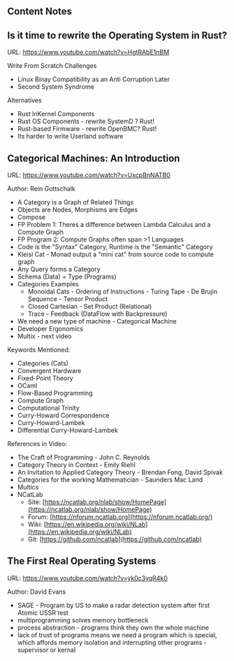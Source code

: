 ## Content Notes

## Is it time to rewrite the Operating System in Rust?

URL: https://www.youtube.com/watch?v=HgtRAbE1nBM

Write From Scratch Challenges
- Linux Binay Compatibility as an Anti Corruption Later
- Second System Syndrome

Alternatives
- Rust InKernel Components
- Rust OS Components - rewrite SystemD ? Rust!
- Rust-based Firmware - rewrite OpenBMC? Rust!
- Its harder to write Userland software

## Categorical Machines: An Introduction

URL: https://www.youtube.com/watch?v=UxcpBnNATB0

Author: Rein Gottschalk

- A Category is a Graph of Related Things
- Objects are Nodes, Morphisms are Edges
- Compose
- FP Problem 1: Theres a difference between Lambda Calculus and a Compute Graph
- FP Program 2: Compute Graphs often span >1 Languages
- Code is the "Syntax" Category, Runtime is the "Semantic" Category
- Kleisi Cat - Monad output a "mini cat" from source code to compute graph
- Any Query forms a Category
- Schema (Data) = Type (Programs)
- Categories Examples
    - Monoidal Cats - Ordering of Instructions - Turing Tape - De Brujin Sequence - Tensor Product
    - Closed Cartesian - Set Product (Relational)
    - Trace - Feedback (DataFlow with Backpressure)
- We need a new type of machine - Categorical Machine
- Developer Ergonomics
- Multix - next video

Keywords Mentioned:

- Categories (Cats)
- Convergent Hardware
- Fixed-Point Theory
- OCaml
- Flow-Based Programming
- Compute Graph
- Computational Trinity
- Curry-Howard Correspondence
- Curry-Howard-Lambek
- Differential Curry-Howard-Lambek

References in Video:

- The Craft of Programming - John C. Reynolds
- Category Theory in Context - Emily Riehl
- An Invitation to Applied Category Theory - Brendan Fong, David Spivak
- Categories for the working Mathematician - Saunders Mac Land
- Multics
- NCatLab
    - Site: [https://ncatlab.org/nlab/show/HomePage](https://ncatlab.org/nlab/show/HomePage)
    - Forum: [https://nforum.ncatlab.org](https://nforum.ncatlab.org/)
    - Wiki: [https://en.wikipedia.org/wiki/NLab](https://en.wikipedia.org/wiki/NLab)
    - Git: [https://github.com/ncatlab](https://github.com/ncatlab)

## The First Real Operating Systems

URL: https://www.youtube.com/watch?v=yk0c3yqR4k0

Author: David Evans

- SAGE - Program by US to make a radar detection system after first Atomic USSR test
- multiprogramming solves memory bottleneck
- process abstraction - programs think they own the whole machine
- lack of trust of programs means we need a program which is special, which affords memory isolation and interrupting other programs - supervisor or kernal